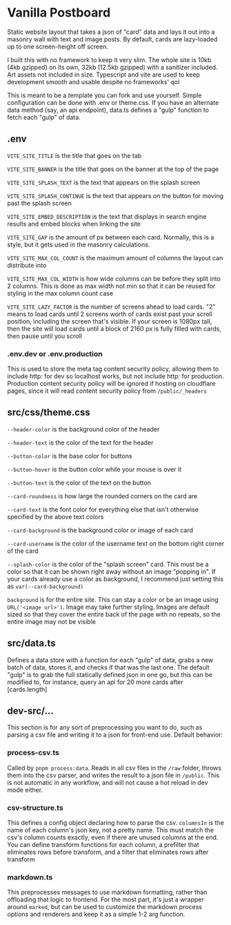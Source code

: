 # Vanilla Postboard

Static website layout that takes a json of "card" data and lays it out into a masonry wall with text and image posts. By default, cards are lazy-loaded up to one screen-height off screen.

I built this with no framework to keep it very slim. The whole site is 10kb (4kb gzipped) on its own, 32kb (12.5kb gzipped) with a sanitizer included. Art assets not included in size. Typescript and vite are used to keep development smooth and usable despite no frameworks' qol

This is meant to be a template you can fork and use yourself. Simple configuration can be done with .env or theme.css. If you have an alternate data method (say, an api endpoint), data.ts defines a "gulp" function to fetch each "gulp" of data.

## .env

`VITE_SITE_TITLE` is the title that goes on the tab

`VITE_SITE_BANNER` is the title that goes on the banner at the top of the page

`VITE_SITE_SPLASH_TEXT` is the text that appears on the splash screen

`VITE_SITE_SPLASH_CONTINUE` is the text that appears on the button for moving past the splash screen

`VITE_SITE_EMBED_DESCRIPTION` is the text that displays in search engine results and embed blocks when linking the site

`VITE_SITE_GAP` is the amount of px between each card. Normally, this is a style, but it gets used in the masonry calculations.

`VITE_SITE_MAX_COL_COUNT` is the maximum amount of columns the layout can distribute into

`VITE_SITE_MAX_COL_WIDTH` is how wide columns can be before they split into 2 columns. This is done as max width not min so that it can be reused for styling in the max column count case

`VITE_SITE_LAZY_FACTOR` is the number of screens ahead to load cards. "2" means to load cards until 2 screens worth of cards exist past your scroll position, including the screen that's visible. If your screen is 1080px tall, then the site will load cards until a block of 2160 px is fully filled with cards, then pause until you scroll

### .env.dev or .env.production
This is used to store the meta tag content security policy, allowing them to include http: for dev so localhost works, but not include http: for production. Production content security policy will be ignored if hosting on cloudflare pages, since it will read content security policy from `/public/_headers`

## src/css/theme.css

`--header-color` is the background color of the header

`--header-text` is the color of the text for the header

`--button-color` is the base color for buttons

`--button-hover` is the button color while your mouse is over it

`--button-text` is the color of the text on the button

`--card-roundness` is how large the rounded corners on the card are

`--card-text` is the font color for everything else that isn't otherwise specified by the above text colors

`--card-background` is the background color or image of each card

`--card-username` is the color of the username text on the bottom right corner of the card

`--splash-color` is the color of the "splash screen" card. This must be a color so that it can be shown right away without an image "popping in". If your cards already use a color as background, I recommend just setting this as `var(--card-background)`

`background` is for the entire site. This can stay a color or be an image using `URL('<image url>')`. Image may take further styling. Images are default sized so that they cover the entire back of the page with no repeats, so the entire image may not be visible

## src/data.ts

Defines a data store with a function for each "gulp" of data, grabs a new batch of data, stores it, and checks if that was the last one. The default "gulp" is to grab the full statically defined json in one go, but this can be modified to, for instance, query an api for 20 more cards after \[cards.length\]

## dev-src/...

This section is for any sort of preprocessing you want to do, such as parsing a csv file and writing it to a json for front-end use. Default behavior:

### process-csv.ts

Called by `pnpm process:data`. Reads in all csv files in the `/raw` folder, throws them into the csv parser, and writes the result to a json file in `/public`. This is not automatic in any workflow, and will not cause a hot reload in dev mode either.

### csv-structure.ts

This defines a config object declaring how to parse the csv. `columnsIn` is the name of each column's json key, not a pretty name. This must match the csv's column counts exactly, even if there are unused columns at the end. You can define transform functions for each column, a prefilter that eliminates rows before transform, and a filter that eliminates rows after transform

### markdown.ts

This preprocesses messages to use markdown formatting, rather than offloading that logic to frontend. For the most part, it's just a wrapper around `marked`, but can be used to customize the markdown process options and renderers and keep it as a simple 1-2 arg function.